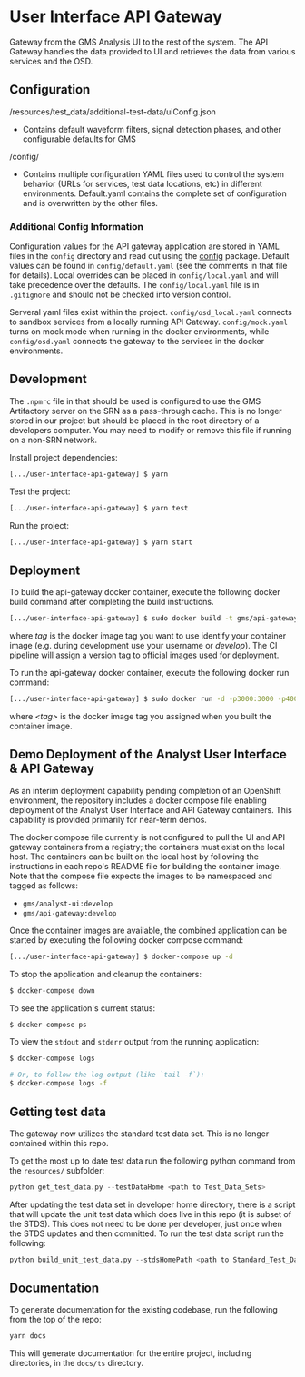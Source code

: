 #  User Interface API Gateway
Gateway from the GMS Analysis UI to the rest of the system. The API Gateway handles the data provided to UI and retrieves the data from various services and the OSD.

## Configuration
/resources/test_data/additional-test-data/uiConfig.json
* Contains default waveform filters, signal detection phases, and other configurable defaults for GMS

/config/
* Contains multiple configuration YAML files used to control the system behavior (URLs for services, test data locations, etc) in different environments. Default.yaml contains the complete set of configuration and is overwritten by the other files. 

### Additional Config Information

Configuration values for the API gateway application are stored in YAML files in the `config` directory and read out using the [config](https://www.npmjs.com/package/config) package.  Default values can be found in `config/default.yaml` (see the comments in that file for details).  Local overrides can be placed in `config/local.yaml` and will take precedence over the defaults.  The `config/local.yaml` file is in `.gitignore` and should not be checked into version control.

Serveral yaml files exist within the project. `config/osd_local.yaml` connects to sandbox services from a locally running API Gateway. `config/mock.yaml` turns on mock mode when running in the docker environments, while `config/osd.yaml` connects the gateway to the services in the docker environments.

## Development

The `.npmrc` file in that should be used is configured to use the GMS Artifactory server on the SRN as a pass-through cache.  This is no longer stored in our project but should be placed in the root directory of a developers computer. You may need to modify or remove this file if running on a non-SRN network.

Install project dependencies:

```bash
[.../user-interface-api-gateway] $ yarn
```

Test the project:

```bash
[.../user-interface-api-gateway] $ yarn test
```

Run the project:

```bash
[.../user-interface-api-gateway] $ yarn start
```

## Deployment

To build the api-gateway docker container, execute the following docker build command after completing the build instructions.

```bash
[.../user-interface-api-gateway] $ sudo docker build -t gms/api-gateway:<tag> .
```

where *tag* is the docker image tag you want to use identify your container image (e.g. during development use your username or *develop*). The CI pipeline will assign a version tag to official images used for deployment.

To run the api-gateway docker container, execute the following docker run command:

```bash
[.../user-interface-api-gateway] $ sudo docker run -d -p3000:3000 -p4000:4000 gms/api-gateway:<tag>
```

where *\<tag\>* is the docker image tag you assigned when you built the container image.

## Demo Deployment of the Analyst User Interface & API Gateway

As an interim deployment capability pending completion of an OpenShift environment, the repository includes a docker compose file enabling deployment of the Analyst User Interface and API Gateway containers. This capability is provided primarily for near-term demos.

The docker compose file currently is not configured to pull the UI and API gateway containers from a registry; the containers must exist on the local host. The containers can be built on the local host by following the instructions in each repo's README file for building the container image. Note that the compose file expects the images to be namespaced and tagged as follows:

- `gms/analyst-ui:develop`
- `gms/api-gateway:develop`

Once the container images are available, the combined application can be started by executing the following docker compose command:

```bash
[.../user-interface-api-gateway] $ docker-compose up -d
```

To stop the application and cleanup the containers:

```bash
$ docker-compose down
```

To see the application's current status:

```bash
$ docker-compose ps
```

To view the `stdout` and `stderr` output from the running application:

```bash
$ docker-compose logs

# Or, to follow the log output (like `tail -f`):
$ docker-compose logs -f
```

## Getting test data

The gateway now utilizes the standard test data set. This is no longer contained within this repo.

To get the most up to date test data run the following python command from the `resources/` subfolder:

```python
python get_test_data.py --testDataHome <path to Test_Data_Sets>
```

After updating the test data set in developer home directory, there is a script that will update the unit test data which does live in this repo (it is subset of the STDS).
This does not need to be done per developer, just once when the STDS updates and then committed. To run the test data script run the following:

```python
python build_unit_test_data.py --stdsHomePath <path to Standard_Test_Data> --outDir test_data/additional-test-data/jest-test-data/
```

## Documentation

To generate documentation for the existing codebase, run the following from the top of the repo:

```bash
yarn docs
```

This will generate documentation for the entire project, including directories, in the `docs/ts` directory. 
